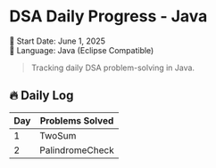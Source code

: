 # DSA Daily Progress - Java

📅 Start Date: June 1, 2025  
🔧 Language: Java (Eclipse Compatible)

> Tracking daily DSA problem-solving in Java.

## 🔥 Daily Log

| Day | Problems Solved             |
|-----|-----------------------------|
| 1   | TwoSum                      |
| 2   | PalindromeCheck             |
